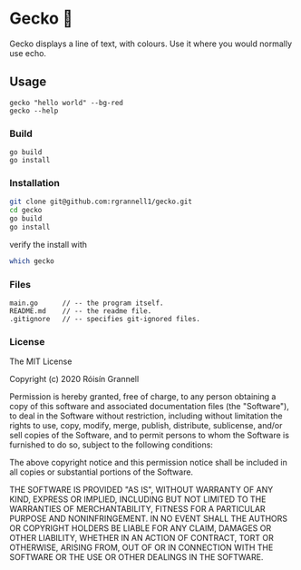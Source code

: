 
# Gecko 🦎

Gecko displays a line of text, with colours. Use it where you would normally use echo.

## Usage

```
gecko "hello world" --bg-red
gecko --help
```

### Build

```
go build
go install
```

### Installation

```sh
git clone git@github.com:rgrannell1/gecko.git
cd gecko
go build
go install
```
verify the install with

```sh
which gecko
```

### Files

```
main.go      // -- the program itself.
README.md    // -- the readme file.
.gitignore   // -- specifies git-ignored files.

```

### License

The MIT License

Copyright (c) 2020 Róisín Grannell

Permission is hereby granted, free of charge, to any person obtaining a copy of this software and associated documentation files (the "Software"), to deal in the Software without restriction, including without limitation the rights to use, copy, modify, merge, publish, distribute, sublicense, and/or sell copies of the Software, and to permit persons to whom the Software is furnished to do so, subject to the following conditions:

The above copyright notice and this permission notice shall be included in all copies or substantial portions of the Software.

THE SOFTWARE IS PROVIDED "AS IS", WITHOUT WARRANTY OF ANY KIND, EXPRESS OR IMPLIED, INCLUDING BUT NOT LIMITED TO THE WARRANTIES OF MERCHANTABILITY, FITNESS FOR A PARTICULAR PURPOSE AND NONINFRINGEMENT. IN NO EVENT SHALL THE AUTHORS OR COPYRIGHT HOLDERS BE LIABLE FOR ANY CLAIM, DAMAGES OR OTHER LIABILITY, WHETHER IN AN ACTION OF CONTRACT, TORT OR OTHERWISE, ARISING FROM, OUT OF OR IN CONNECTION WITH THE SOFTWARE OR THE USE OR OTHER DEALINGS IN THE SOFTWARE.

